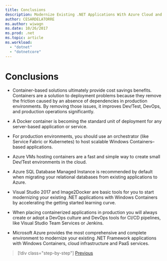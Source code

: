 ```yaml
---
title: Conclusions
description: Modernize Existing .NET Applications With Azure Cloud and Windows Containers | conclusions
author: CESARDELATORRE
ms.author: wiwagn
ms.date: 10/26/2017
ms.prod: .net
ms.topic: article
ms.workload: 
  - "dotnet"
  - "dotnetcore"
---
```

# Conclusions

- Container-based solutions ultimately provide cost savings benefits. Containers are a solution to deployment problems because they remove the friction caused by an absence of dependencies in production environments. By removing those issues, it improves Dev/Test, DevOps, and production operations significantly.

- A Docker container is becoming the standard unit of deployment for any server-based application or service.

- For production environments, you should use an orchestrator (like Service Fabric or Kubernetes) to host scalable Windows Containers­­–based applications.

- Azure VMs hosting containers are a fast and simple way to create small Dev/Test environments in the cloud.

- Azure SQL Database Managed Instance is recommended by default when migrating your relational databases from existing applications to Azure.

- Visual Studio 2017 and Image2Docker are basic tools for you to start modernizing your existing .NET applications with Windows Containers by accelerating the getting started learning curve.

- When placing containerized applications in production you will always create or adopt a DevOps culture and DevOps tools for CI/CD pipelines, like Visual Studio Team Services or Jenkins.

- Microsoft Azure provides the most comprehensive and complete environment to modernize your existing .NET Framework applications with Windows Containers, cloud infrastructure and PaaS services.

> [!div class="step-by-step"]
> [Previous](walkthroughs-technical-get-started-overview.md)